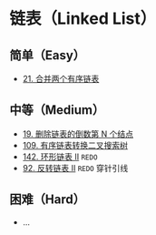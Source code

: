 # 链表（Linked List）


## 简单（Easy）

- [21. 合并两个有序链表](https://leetcode-cn.com/problems/merge-two-sorted-lists/)

## 中等（Medium）

- [19. 删除链表的倒数第 N 个结点](https://leetcode-cn.com/problems/remove-nth-node-from-end-of-list/)
- [109. 有序链表转换二叉搜索树](https://leetcode-cn.com/problems/convert-sorted-list-to-binary-search-tree/)
- [142. 环形链表 II](https://leetcode-cn.com/problems/linked-list-cycle-ii/) `REDO`
- [92. 反转链表 II](https://leetcode-cn.com/problems/reverse-linked-list-ii/) `REDO` 穿针引线

## 困难（Hard）

- ...

